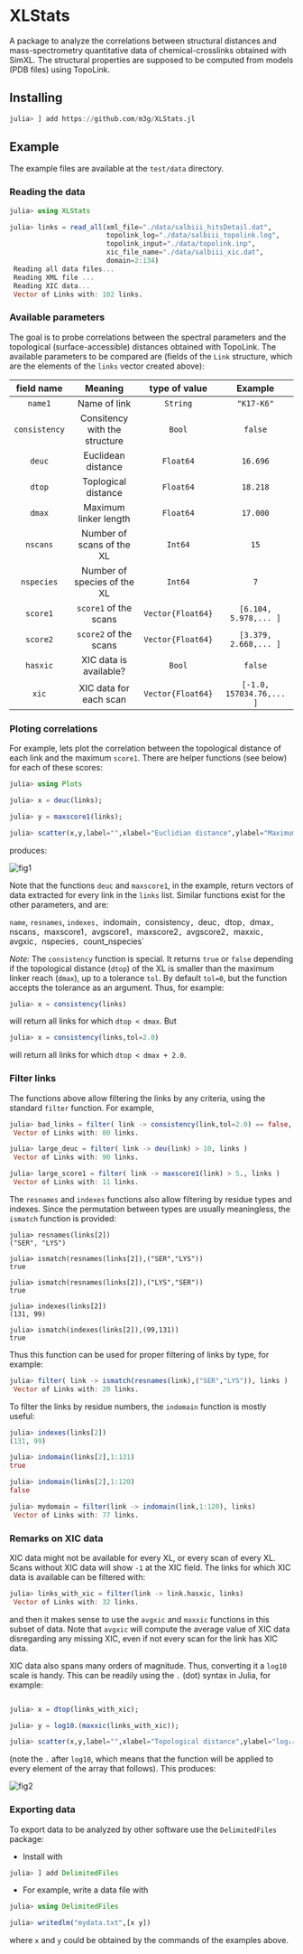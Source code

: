 # XLStats

A package to analyze the correlations between structural distances and mass-spectrometry quantitative data of chemical-crosslinks obtained with SimXL. The structural properties are supposed to be computed from models (PDB files) using TopoLink.

## Installing

```julia
julia> ] add https://github.com/m3g/XLStats.jl
```

## Example

The example files are available at the `test/data` directory. 

### Reading the data

```julia
julia> using XLStats

julia> links = read_all(xml_file="./data/salbiii_hitsDetail.dat",
                        topolink_log="./data/salbiii_topolink.log",
                        topolink_input="./data/topolink.inp",
                        xic_file_name="./data/salbiii_xic.dat",
                        domain=2:134)
 Reading all data files... 
 Reading XML file ... 
 Reading XIC data... 
 Vector of Links with: 102 links.
```

### Available parameters

The goal is to probe correlations between the spectral parameters and the topological (surface-accessible) distances obtained with TopoLink. The available parameters to be compared are (fields of the `Link` structure, which are the elements of the `links` vector created above):

| field name    | Meaning                       | type of value     | Example                   |
|:-------------:|:-----------------------------:|:-----------------:|:-------------------------:|
| `name1`       | Name of link                  | `String`          | `"K17-K6"`                |
| `consistency` | Consitency with the structure | `Bool`            | `false`                   |
| `deuc`        | Euclidean distance            | `Float64`         | `16.696`                  |
| `dtop`        | Toplogical distance           | `Float64`         | `18.218`                  |
| `dmax`        | Maximum linker length         | `Float64`         | `17.000`                  |
| `nscans`      | Number of scans of the XL     | `Int64`           | `15`                      |
| `nspecies`    | Number of species of the XL   | `Int64`           | `7`                       |
| `score1`      | `score1` of the scans         | `Vector{Float64}` | `[6.104, 5.978,... ]`     |
| `score2`      | `score2` of the scans         | `Vector{Float64}` | `[3.379, 2.668,... ]`     |
| `hasxic`      |  XIC data is available?       | `Bool`            | `false`                   |
| `xic`         | XIC data for each scan        | `Vector{Float64}` | `[-1.0, 157034.76,... ]`  |

### Ploting correlations

For example, lets plot the correlation between the topological distance of each link and the maximum `score1`. There are helper functions (see below) for each of these scores:

```julia
julia> using Plots

julia> x = deuc(links);

julia> y = maxscore1(links);

julia> scatter(x,y,label="",xlabel="Euclidian distance",ylabel="Maximum score1")

```
produces:

![fig1](./test/plots/score1_vs_deuc.png)

Note that the functions `deuc` and `maxscore1`, in the example, return vectors of data extracted for every link in the `links` list. Similar functions exist for the other parameters, and are:

`name`, `resnames`, `indexes, `indomain`,
`consistency`, `deuc`, `dtop`, `dmax`, `nscans`,
`maxscore1`, `avgscore1`, `maxscore2`, `avgscore2`, `maxxic`, `avgxic`, `nspecies`, `count_nspecies`

*Note:* The `consistency` function is special. It returns `true` or `false` depending if the topological distance (`dtop`) of the XL is smaller than the maximum linker reach (`dmax`), up to a tolerance `tol`. By default `tol=0`, but the function accepts the tolerance as an argument. Thus, for example:  

```julia
julia> x = consistency(links)
```
will return all links for which `dtop < dmax`. But  
```julia
julia> x = consistency(links,tol=2.0)
```
will return all links for which `dtop < dmax + 2.0`.

### Filter links

The functions above allow filtering the links by any criteria, using the standard `filter` function. For example,

```julia
julia> bad_links = filter( link -> consistency(link,tol=2.0) == false, links )
 Vector of Links with: 80 links.

julia> large_deuc = filter( link -> deu(link) > 10, links )
 Vector of Links with: 90 links.

julia> large_score1 = filter( link -> maxscore1(link) > 5., links )
 Vector of Links with: 11 links.

```

The `resnames` and `indexes` functions also allow filtering by residue types and indexes. 
Since the permutation between types are usually meaningless, the `ismatch` function is provided:

```
julia> resnames(links[2])
("SER", "LYS")

julia> ismatch(resnames(links[2]),("SER","LYS"))
true

julia> ismatch(resnames(links[2]),("LYS","SER"))
true

julia> indexes(links[2])
(131, 99)

julia> ismatch(indexes(links[2]),(99,131))
true
```
Thus this function can be used for proper filtering of links by type, for example:

```julia
julia> filter( link -> ismatch(resnames(link),("SER","LYS")), links )
 Vector of Links with: 20 links.
```

To filter the links by residue numbers, the `indomain` function is mostly useful:
```julia
julia> indexes(links[2])
(131, 99)

julia> indomain(links[2],1:131)
true

julia> indomain(links[2],1:120)
false

julia> mydomain = filter(link -> indomain(link,1:120), links)
 Vector of Links with: 77 links.
```

### Remarks on XIC data

XIC data might not be available for every XL, or every scan of every XL. Scans without XIC data will show `-1` at the XIC field. The links for which XIC data is available can be filtered with:

```julia
julia> links_with_xic = filter(link -> link.hasxic, links)
 Vector of Links with: 32 links.

```

and then it makes sense to use the `avgxic` and `maxxic` functions in this subset of data. Note that `avgxic` will compute the average value of XIC data disregarding any missing XIC, even if not every scan for the link has XIC data. 

XIC data also spans many orders of magnitude. Thus, converting it a `log10` scale is handy. This can be readily using the `.` (dot) syntax in Julia, for example:

```julia

julia> x = dtop(links_with_xic);

julia> y = log10.(maxxic(links_with_xic));

julia> scatter(x,y,label="",xlabel="Topological distance",ylabel="log₁₀(maxxic)")

```

(note the `.` after `log10`, which means that the function will be applied to every element of the array that follows). 
This produces:

![fig2](./test/plots/logmxic_vs_top.png)

### Exporting data 

To export data to be analyzed by other software use the `DelimitedFiles` package:

- Install with
```julia
julia> ] add DelimitedFiles
```

- For example, write a data file with
```julia
julia> using DelimitedFiles

julia> writedlm("mydata.txt",[x y])
```

where `x` and `y` could be obtained by the commands of the examples above.

















